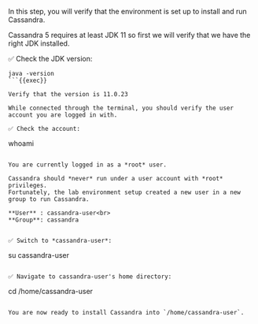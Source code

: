 In this step, you will verify that the environment is set up to install and run Cassandra. 

Cassandra 5 requires at least JDK 11 so first we will verify that  we have the right JDK installed.

✅ Check the JDK version:
```
java -version
```{{exec}}

Verify that the version is 11.0.23

While connected through the terminal, you should verify the user account you are logged in with.

✅ Check the account:
```
whoami
```{{exec}}

You are currently logged in as a *root* user.

Cassandra should *never* run under a user account with *root* privileges.
Fortunately, the lab environment setup created a new user in a new group to run Cassandra.

**User** : cassandra-user<br>
**Group**: cassandra


✅ Switch to *cassandra-user*:
```
su cassandra-user
```{{exec}}

✅ Navigate to cassandra-user's home directory:
```
cd /home/cassandra-user
```{{exec}}

You are now ready to install Cassandra into `/home/cassandra-user`.